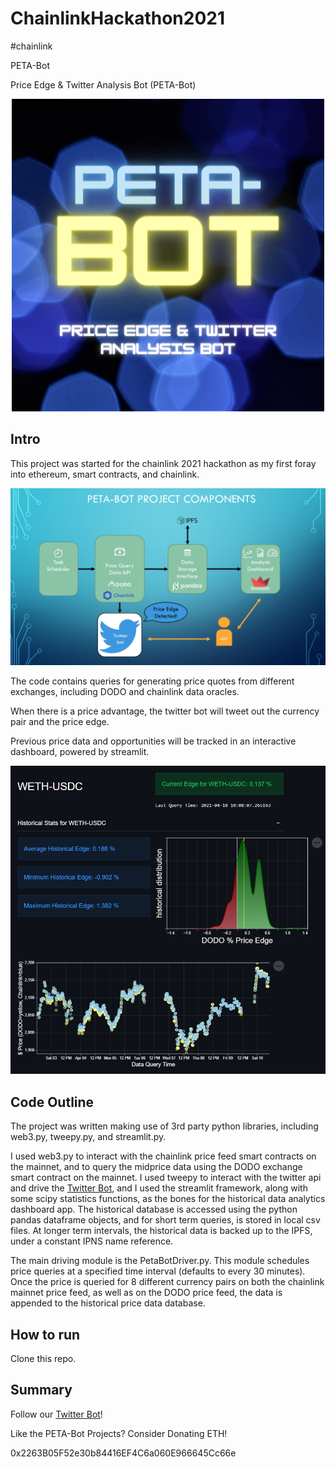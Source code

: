 # ChainlinkHackathon2021
#chainlink

PETA-Bot

Price Edge & Twitter Analysis Bot (PETA-Bot)

<p align="center">
  <img src="./img/PETA-Bot-logo.png"/>
</p>

## Intro
This project was started for the chainlink 2021 hackathon as my first foray into ethereum, smart contracts, and chainlink.

![Project Comoponents Chart](./img/PETA-Bot_chart.png)

The code contains queries for generating price quotes from different exchanges, including DODO and chainlink data oracles. 

When there is a price advantage, the twitter bot will tweet out the currency pair and the price edge. 

Previous price data and opportunities will be tracked in an interactive dashboard, powered by streamlit.

![Streamlit Dashboard Example](./img/dashboard_example.PNG)

## Code Outline
The project was written making use of 3rd party python libraries, including web3.py, tweepy.py, and streamlit.py.

I used web3.py to interact with the chainlink price feed smart contracts on the mainnet, and to query the midprice data using the DODO exchange smart contract on the mainnet. I used tweepy to interact with the twitter api and drive the [Twitter Bot](https://twitter.com/DodoPetaBot), and I used the streamlit framework, along with some scipy statistics functions, as the bones for the historical data analytics dashboard app. The historical database is accessed using the python pandas dataframe objects, and for short term queries, is stored in local csv files. At longer term intervals, the historical data is backed up to the IPFS, under a constant IPNS name reference.

The main driving module is the PetaBotDriver.py. This module schedules price queries at a specified time interval (defaults to every 30 minutes). Once the price is queried for 8 different currency pairs on both the chainlink mainnet price feed, as well as on the DODO price feed, the data is appended to the historical price data database. 

## How to run 

Clone this repo. 

## Summary
Follow our [Twitter Bot](https://twitter.com/DodoPetaBot)!

Like the PETA-Bot Projects? Consider Donating ETH!

0x2263B05F52e30b84416EF4C6a060E966645Cc66e
